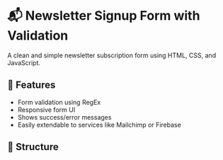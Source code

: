 # 📬 Newsletter Signup Form with Validation

A clean and simple newsletter subscription form using HTML, CSS, and JavaScript.

## 🚀 Features

- Form validation using RegEx
- Responsive form UI
- Shows success/error messages
- Easily extendable to services like Mailchimp or Firebase

## 📂 Structure

